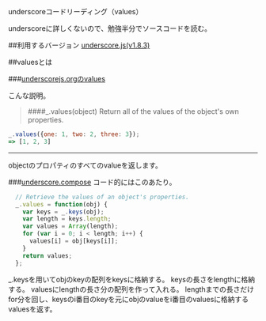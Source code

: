 underscoreコードリーディング（values）

underscoreに詳しくないので、勉強半分でソースコードを読む。



##利用するバージョン
[underscore.js(v1.8.3)](https://github.com/jashkenas/underscore/tree/1.8.3)


##valuesとは


###[underscorejs.orgのvalues](http://underscorejs.org/#values)

こんな説明。
>####_.values(object) 
Return all of the values of the object's own properties.


```javascript
_.values({one: 1, two: 2, three: 3});
=> [1, 2, 3]
```
------------- 
objectのプロパティのすべてのvalueを返します。

###[underscore.compose](https://github.com/jashkenas/underscore/blob/1.8.3/underscore.js#L948)
コード的にはこのあたり。

```javascript
  // Retrieve the values of an object's properties.
  _.values = function(obj) {
    var keys = _.keys(obj);
    var length = keys.length;
    var values = Array(length);
    for (var i = 0; i < length; i++) {
      values[i] = obj[keys[i]];
    }
    return values;
  };
```

_.keysを用いてobjのkeyの配列をkeysに格納する。
keysの長さをlengthに格納する。
valuesにlengthの長さ分の配列を作って入れる。
lengthまでの長さだけfor分を回し、keysのi番目のkeyを元にobjのvalueをi番目のvaluesに格納する
valuesを返す。
